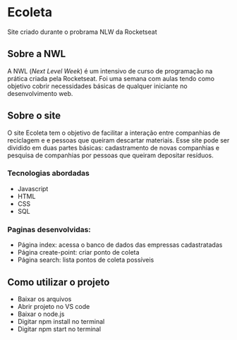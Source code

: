 # Ecoleta
Site criado durante o probrama NLW da Rocketseat


## Sobre a NWL
A NWL (*Next Level Week*) é um intensivo de curso de programação na prática criada pela Rocketseat. Foi uma semana com aulas tendo como objetivo cobrir necessidades básicas de qualquer iniciante no desenvolvimento web.

## Sobre o site
O site Ecoleta tem o objetivo de facilitar a interação entre companhias de reciclagem e e pessoas que queiram descartar materiais. Esse site pode ser dividido em duas partes básicas: cadastramento de novas companhias e pesquisa de companhias por pessoas que queiram depositar resíduos. 

### Tecnologias abordadas
- Javascript
- HTML
- CSS
- SQL

### Paginas desenvolvidas:
- Página index: acessa o banco de dados das empressas cadastratadas
- Página create-point: criar ponto de coleta
- Página search: lista pontos de coleta possíveis

## Como utilizar o projeto
- Baixar os arquivos 
- Abrir projeto no VS code
- Baixar o node.js
- Digitar npm install no terminal
- Digitar npm start no terminal




